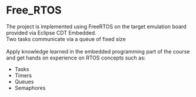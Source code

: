 # Free_RTOS
The project is implemented using FreeRTOS on the target emulation board provided via Eclipse CDT
Embedded. <br>
Two tasks communicate via a queue of fixed size <br> <br>
Apply knowledge learned in the embedded programming part of the course and get hands on experience on
RTOS concepts such as:
- Tasks
- Timers
- Queues
- Semaphores
<br>
